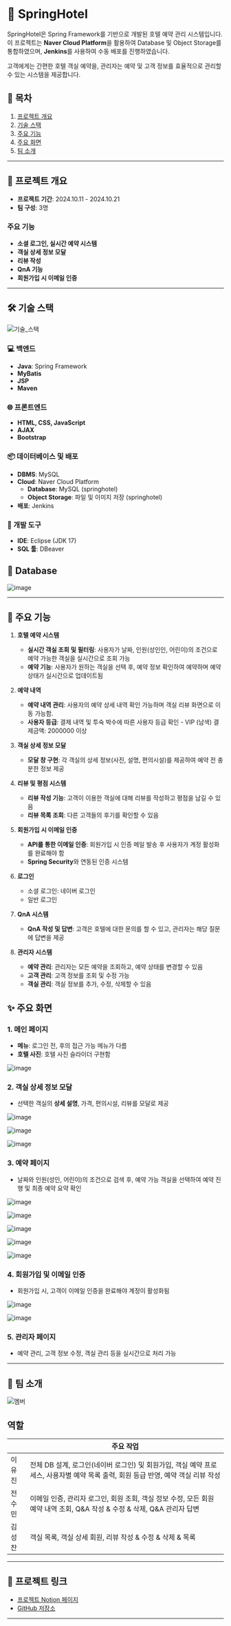 # 🏨 SpringHotel  

SpringHotel은 Spring Framework를 기반으로 개발된 호텔 예약 관리 시스템입니다.  
이 프로젝트는 **Naver Cloud Platform**을 활용하여 Database 및 Object Storage를 통합하였으며, **Jenkins**를 사용하여 수동 배포를 진행하였습니다.  

고객에게는 간편한 호텔 객실 예약을, 관리자는 예약 및 고객 정보를 효율적으로 관리할 수 있는 시스템을 제공합니다.  


## 📑 목차  
1. [프로젝트 개요](#프로젝트-개요)  
2. [기술 스택](#기술-스택)  
3. [주요 기능](#주요-기능)  
4. [주요 화면](#주요-화면)
5. [팀 소개](#팀-소개)


---

## 📌 프로젝트 개요   
- **프로젝트 기간**: 2024.10.11 - 2024.10.21
- **팀 구성**: 3명  


### 주요 기능
- **소셜 로그인, 실시간 예약 시스템**
- **객실 상세 정보 모달**
- **리뷰 작성**
- **QnA 기능**
- **회원가입 시 이메일 인증**  



---

## 🛠 기술 스택  

![기술_스택](https://github.com/user-attachments/assets/204e5907-1556-4454-9889-8b174eeb0c06)

### 💻 백엔드  
- **Java**: Spring Framework
- **MyBatis**
- **JSP**
- **Maven**

### 🌐 프론트엔드  
- **HTML, CSS, JavaScript**  
- **AJAX**
- **Bootstrap**

### 📦 데이터베이스 및 배포  
- **DBMS**: MySQL  
- **Cloud**: Naver Cloud Platform  
  - **Database**: MySQL (springhotel)  
  - **Object Storage**: 파일 및 이미지 저장 (springhotel)  
- **배포**: Jenkins

### 🔧 개발 도구
- **IDE**: Eclipse (JDK 17)
- **SQL 툴**: DBeaver


## 📰 Database
![image](https://github.com/user-attachments/assets/fa3b7275-86d7-48b4-9c19-7511b11b988f)

---

## 🎰 주요 기능

1. **호텔 예약 시스템**
   - **실시간 객실 조회 및 필터링**: 사용자가 날짜, 인원(성인인, 어린이)의 조건으로 예약 가능한 객실을 실시간으로 조회 가능
   - **예약 기능**: 사용자가 원하는 객실을 선택 후, 예약 정보 확인하여 예약하며 예약 상태가 실시간으로 업데이트됨

2. **예약 내역**
   - **예약 내역 관리**: 사용자의 예약 상세 내역 확인 가능하며 객실 리뷰 화면으로 이동 가능함.
   - **사용자 등급**: 결제 내역 및 투숙 박수에 따른 사용자 등급 확인
                    - VIP (남색)
                          결제금액: 2000000 이상
   
4. **객실 상세 정보 모달**
   - **모달 창 구현**: 각 객실의 상세 정보(사진, 설명, 편의시설)를 제공하여 예약 전 충분한 정보 제공

5. **리뷰 및 평점 시스템**
   - **리뷰 작성 기능**: 고객이 이용한 객실에 대해 리뷰를 작성하고 평점을 남길 수 있음
   - **리뷰 목록 조회**: 다른 고객들의 후기를 확인할 수 있음

6. **회원가입 시 이메일 인증**
   - **API를 통한 이메일 인증**: 회원가입 시 인증 메일 발송 후 사용자가 계정 활성화를 완료해야 함
   - **Spring Security**와 연동된 인증 시스템

7. **로그인**
   - 소셜 로그인: 네이버 로그인
   - 일반 로그인
  
8. **QnA 시스템**
   - **QnA 작성 및 답변**: 고객은 호텔에 대한 문의를 할 수 있고, 관리자는 해당 질문에 답변을 제공

9. **관리자 시스템**
   - **예약 관리**: 관리자는 모든 예약을 조회하고, 예약 상태를 변경할 수 있음
   - **고객 관리**: 고객 정보를 조회 및 수정 가능
   - **객실 관리**: 객실 정보를 추가, 수정, 삭제할 수 있음

## ✨ 주요 화면

### 1. **메인 페이지**
- **메뉴**: 로그인 전, 후의 접근 가능 메뉴가 다름
- **호텔 사진**: 호텔 사진 슬라이더 구현함

 ![image](https://github.com/user-attachments/assets/4381ba87-fa89-4f50-984c-213b36b7cfbe)

 
### 2. **객실 상세 정보 모달**
- 선택한 객실의 **상세 설명**, 가격, 편의시설, 리뷰를 모달로 제공

![image](https://github.com/user-attachments/assets/d0dbe511-81d9-4802-989d-f910bf633848)

![image](https://github.com/user-attachments/assets/03daca86-090e-4d4b-9f06-f014f925c984)

![image](https://github.com/user-attachments/assets/77dab157-b85c-4bbe-bcde-84685f6feb83)


### 3. **예약 페이지**
- 날짜와 인원(성인, 어린이)의 조건으로 검색 후, 예약 가능 객실을 선택하여 예약 진행 및 최종 예약 요약 확인

![image](https://github.com/user-attachments/assets/2831ea4a-65cd-4979-a278-d3cd937131a9)

![image](https://github.com/user-attachments/assets/1f57b46f-f36c-497d-8c46-0b0395425c83)

![image](https://github.com/user-attachments/assets/7314e5f8-5c6a-43a9-8720-c1c7bbccedfa)

![image](https://github.com/user-attachments/assets/4acb5b71-4235-4e50-a7a1-6bcaeb304d33)

![image](https://github.com/user-attachments/assets/e07ca076-581d-4384-ba4c-aed62af66c74)


### 4. **회원가입 및 이메일 인증**
- 회원가입 시, 고객이 이메일 인증을 완료해야 계정이 활성화됨

![image](https://github.com/user-attachments/assets/a80d9803-ffec-4526-8809-f0177acd2ed9)

![image](https://github.com/user-attachments/assets/ed6598b9-d7de-43c8-a9f5-aee6a462d2c2)


### 5. **관리자 페이지**
- 예약 관리, 고객 정보 수정, 객실 관리 등을 실시간으로 처리 가능

---
## 🪪 팀 소개

![멤버](https://github.com/user-attachments/assets/04399d60-099e-4b08-a353-03bee3ecb36e)

## **역할**

|            | 주요 작업                                                                                                                 |
| ---------- | ------------------------------------------------------------------------------------------------------------------------  |
|   이유진   | 전체 DB 설계, 로그인(네이버 로그인) 및 회원가입, 객실 예약 프로세스, 사용자별 예약 목록 출력, 회원 등급 반영, 예약 객실 리뷰 작성  |
|   전수민   | 이메일 인증, 관리자 로그인, 회원 조회, 객실 정보 수정, 모든 회원 예약 내역 조회, Q&A 작성 & 수정 & 삭제, Q&A 관리자 답변          |
|   김성찬   | 객실 목록, 객실 상세 회원, 리뷰 작성 & 수정 & 삭제 & 목록                                                                     |

---

## 🔗 프로젝트 링크

- [프로젝트 Notion 페이지](https://fresh-second-b8f.notion.site/241017_Spring-Hotel-11e42d6fe7d7801b9127dfdf9a6cc0c6)
- [GitHub 저장소](https://github.com/ujin302/SpringHotel)

---
